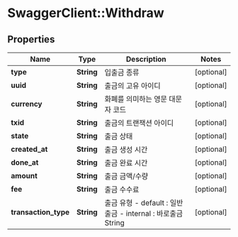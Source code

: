 # SwaggerClient::Withdraw

## Properties
Name | Type | Description | Notes
------------ | ------------- | ------------- | -------------
**type** | **String** | 입출금 종류 | [optional] 
**uuid** | **String** | 출금의 고유 아이디 | [optional] 
**currency** | **String** | 화폐를 의미하는 영문 대문자 코드 | [optional] 
**txid** | **String** | 출금의 트랜잭션 아이디 | [optional] 
**state** | **String** | 출금 상태 | [optional] 
**created_at** | **String** | 출금 생성 시간 | [optional] 
**done_at** | **String** | 출금 완료 시간 | [optional] 
**amount** | **String** | 출금 금액/수량 | [optional] 
**fee** | **String** | 출금 수수료 | [optional] 
**transaction_type** | **String** | 출금 유형 - default : 일반출금 - internal : 바로출금  String  | [optional] 


